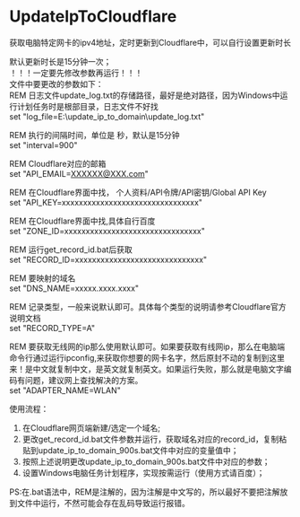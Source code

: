 # UpdateIpToCloudflare
获取电脑特定网卡的ipv4地址，定时更新到Cloudflare中，可以自行设置更新时长

默认更新时长是15分钟一次；  
！！！一定要先修改参数再运行！！！  
文件中要更改的参数如下：  
REM 日志文件update_log.txt的存储路径，最好是绝对路径，因为Windows中运行计划任务时是根部目录，日志文件不好找  
set "log_file=E:\update_ip_to_domain\update_log.txt"       
  
REM 执行的间隔时间，单位是 秒，默认是15分钟  
set "interval=900"          
  
REM Cloudflare对应的邮箱  
set "API_EMAIL=XXXXXX@XXX.com"         
  
REM 在Cloudflare界面中找，  个人资料/API令牌/API密钥/Global API Key  
set "API_KEY=xxxxxxxxxxxxxxxxxxxxxxxxxxxxxxxx"     
  
REM 在Cloudflare界面中找,具体自行百度  
set "ZONE_ID=xxxxxxxxxxxxxxxxxxxxxxxxxxxxxxxx"    
  
REM 运行get_record_id.bat后获取   
set "RECORD_ID=xxxxxxxxxxxxxxxxxxxxxxxxxxxxxx"      
  
REM 要映射的域名     
set "DNS_NAME=xxxxx.xxxx.xxxx"        
  
REM 记录类型，一般来说默认即可。具体每个类型的说明请参考Cloudflare官方说明文档      
set "RECORD_TYPE=A"            
  
REM 要获取无线网的ip那么使用默认即可。如果要获取有线网ip，那么在电脑端命令行通过运行ipconfig,来获取你想要的网卡名字，然后原封不动的复制到这里来！是中文就复制中文，是英文就复制英文。如果运行失败，那么就是电脑文字编码有问题，建议网上查找解决的方案。     
set "ADAPTER_NAME=WLAN"         
  
使用流程：
1. 在Cloudflare网页端新建/选定一个域名;
2. 更改get_record_id.bat文件参数并运行，获取域名对应的record_id，复制粘贴到update_ip_to_domain_900s.bat文件中对应的变量值中；
3. 按照上述说明更改update_ip_to_domain_900s.bat文件中对应的参数；
4. 设置Windows电脑任务计划程序，实现按需运行（使用方式请百度）；

PS:在.bat语法中，REM是注解的，因为注解是中文写的，所以最好不要把注解放到文件中运行，不然可能会存在乱码导致运行报错。
